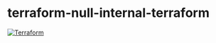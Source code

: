 # terraform-null-internal-terraform

[![Terraform](https://img.shields.io/badge/Terraform-Registry:lastest-blue.svg)](https://registry.terraform.io/modules/anthunt/internal-terraform/null)
